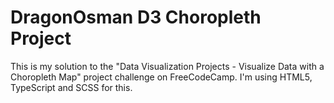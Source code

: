 # DragonOsman D3 Choropleth Project

This is my solution to the "Data Visualization Projects - Visualize Data with a Choropleth Map" project challenge on FreeCodeCamp.  I'm using HTML5, TypeScript and SCSS for this.
